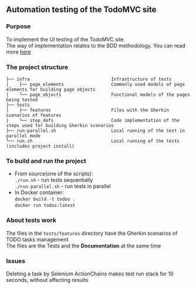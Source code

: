 ## Automation testing of the TodoMVC site

### Purpose 
To implement the UI testing of the TodoMVC site  
The way of implementation relates to the BDD methodology. You can read more [here](https://en.wikipedia.org/wiki/Behavior-driven_development)

### The project structure
    ├── infra                               Infrastructure of tests  
    |    ├── page_elements                  Commonly used models of page elements for building page objects  
    |    └── page_objects                   Functional models of the pages being tested
    ├── tests
    |    ├── features                       Files with the Gherkin scenarios of features
    |    └── step_defs                      Code implementation of the steps used for building Gherkin scenarios
    ├── run-parallel.sh                     Local running of the test in parallel mode
    └── run.sh                              Local running of the tests (includes project install)


### To build and run the project
 - From source(one of the scripts):   
           `./run.sh` - run tests sequentially  
           `./run-parallel.sh` - run tests in parallel
 - In Docker container:   
`docker build -t todos .`  
`docker run todos:latest`

### About tests work
The files in the `tests/features` directory have the Gherkin scenarios of TODO tasks management  
The files are the Tests and the **Documentation** at the same time  

### Issues
Deleting a task by Selenium ActionChains makes test run stack for 10 seconds, without affecting results
